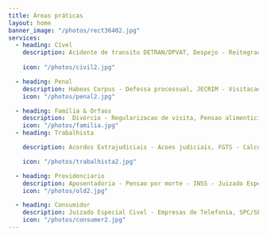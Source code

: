 ```yaml
---
title: Áreas práticas
layout: home
banner_image: "/photos/rect36402.jpg"
services:
  - heading: Cível
    description: Acidente de transito DETRAN/DPVAT, Despejo - Reitegracao de posse - Usocapiao
  
    icon: "/photos/civil2.jpg"

  - heading: Penal
    description: Habeas Corpus - Defessa processual, JECRIM - Visitacao delegacia/presidio
    icon: "/photos/penal2.jpg"

  - heading: Família & Orfaos
    description:  Divórcio - Regularizacao de visita, Pensao alimenticia - Alvara - Inventario
    icon: "/photos/familia.jpg"
  - heading: Trabalhista

    description: Acordos Extrajudiciais - Acoes judiciais, FGTS - Calculo de verbas rescisorias 

    icon: "/photos/trabalhista2.jpg"

  - heading: Previdenciario
    description: Aposentadoria - Pensao por morte - INSS - Juizado Especial Federal
    icon: "/photos/old2.jpg"

  - heading: Consumidor
    description: Juizado Especial Civel - Empresas de Telefonia, SPC/SERASA - Danos morais - TOI/LIGHT
    icon: "/photos/consumer2.jpg"
---
```

